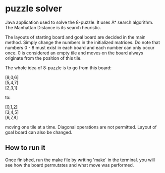 puzzle solver
==============

Java application used to solve the 8-puzzle. It uses A* search algorithm. The Manhattan Distance is its search heuristic.

The layouts of starting board and goal board are decided in the main method. Simply change the numbers in the initialized matrices. Do note that numbers 0 - 8 must exist in each board and each number can only occur once. 0 is considered an empty tile
and moves on the board always originate from the position of this tile.

The whole idea of 8-puzzle is to go from this board:

[8,0,6]<br>
[5,4,7]<br>
[2,3,1]

to:

[0,1,2]<br>
[3,4,5]<br>
[6,7,8]

moving one tile at a time. Diagonal operations are not permitted. Layout of goal board can also be changed.

How to run it
------------

Once finished, run the make file by writing 'make' in the terminal. you will see how the board permutates and what move was
performed.
